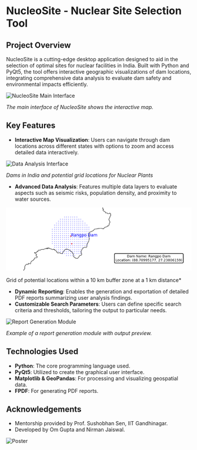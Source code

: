 # NucleoSite - Nuclear Site Selection Tool

## Project Overview
NucleoSite is a cutting-edge desktop application designed to aid in the selection of optimal sites for nuclear facilities in India. Built with Python and PyQt5, the tool offers interactive geographic visualizations of dam locations, integrating comprehensive data analysis to evaluate dam safety and environmental impacts efficiently.

![NucleoSite Main Interface](images/main_interface.png)

*The main interface of NucleoSite shows the interactive map.*


## Key Features
- **Interactive Map Visualization**: Users can navigate through dam locations across different states with options to zoom and access detailed data interactively.

![Data Analysis Interface](optics/dams_India.png)

*Dams in India and potential grid locations for Nuclear Plants*

  
- **Advanced Data Analysis**: Features multiple data layers to evaluate aspects such as seismic risks, population density, and proximity to water sources.

![Data Analysis Interface](optics/buffer_zone.png)

Grid of potential locations within a 10 km buffer zone at a 1 km distance*

- **Dynamic Reporting**: Enables the generation and exportation of detailed PDF reports summarizing user analysis findings.
- **Customizable Search Parameters**: Users can define specific search criteria and thresholds, tailoring the output to particular needs.

![Report Generation Module](optics/report_generation.png)

*Example of a report generation module with output preview.*

## Technologies Used
- **Python**: The core programming language used.
- **PyQt5**: Utilized to create the graphical user interface.
- **Matplotlib & GeoPandas**: For processing and visualizing geospatial data.
- **FPDF**: For generating PDF reports.

## Acknowledgements
- Mentorship provided by Prof. Sushobhan Sen, IIT Gandhinagar.
- Developed by Om Gupta and Nirman Jaiswal.

![Poster](images/Poster_Presentation.jpg)
